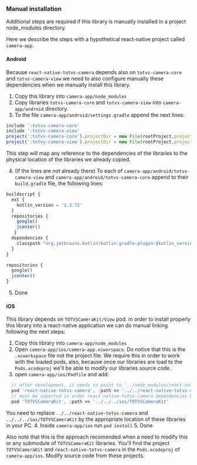 
### Manual installation

Additional steps are required if this library is manually installed in a project node_modules
directory.

Here we describe the steps with a hypothetical react-native project called `camera-app`.

#### Android

Because `react-native-totvs-camera` depends also on `totvs-camera-core` and `totvs-camera-view`
we need to also configure manually these dependencies when we manually install this library.

1. Copy this library into `camera-app/node_modules`
2. Copy libraries `totvs-camera-core` and `totvs-camera-view` into `camera-app/android`
    directory.
3. To the file `camera-app/android/settings.gradle` append the next lines:
```javascript
include ':totvs-camera-core'
include ':totvs-camera-view'
project(':totvs-camera-core').projectDir = new File(rootProject.projectDir, './totvs-camera-core')
project(':totvs-camera-view').projectDir = new File(rootProject.projectDir, './totvs-camera-view')
```

This step will map any reference to the dependencies of the libraries to the physical location
of the libraries we already copied.

4. (If the lines are not already there) To each of `camera-app/android/totvs-camera-view` and `camera-app/android/totvs-camera-core`
    append to their `build.gradle` file, the following lines:

```javascript
buildscript {
  ext {
    kotlin_version = '1.3.72'
  }
  repositories {
    google()
    jcenter()
   }
  dependencies {
    classpath "org.jetbrains.kotlin:kotlin-gradle-plugin:$kotlin_version"
  }
}

repositories {
  google()
  jcenter()
}
```

5. Done


#### iOS

This library depends on `TOTVSCameraKit/View` pod. in order to install properly this library into a 
react-native application we can do manual linking following the next steps:

1. Copy this library into `camera-app/node_modules`
2. Open `camera-app/ios/camera-app.xcworspace`. Do notice that this is the `.xcworkspace` file not the project
  file. We require this in order to work with the loaded pods, also, because once our libraries are load to the `Pods.xcodeproj` we'll be able to modify our libraries source code.
3. open `camera-app/ios/Podfile` and add:
```javascript
  // after development, it needs to point to '../node_modules/react-native-totvs-camera'
  pod 'react-native-totvs-camera', :path => '../../react-native-totvs-camera'
  // must be imported in order react-native-totvs-camera dependencies be resolved
  pod 'TOTVSCameraKit', :path => '../../../ios/TOTVSCameraKit'
```
You need to replace `../../react-native-totvs-camera` and `../../../ios/TOTVSCameraKit` by the appropriate
location of these libraries in your PC.
4. Inside `camera-app/ios` run `pod install`
5. Done


Also note that this is the approach recomended when a need to modify this or any submodule of `TOTVSCameraKit` libraries. You'll find the project `TOTVSCameraKit` and `react-native-totvs-camera` in the `Pods.xcodeproj` of `camera-app/ios`. Modify source code from these projects.